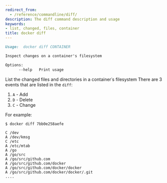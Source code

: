 ```yaml
---
redirect_from:
  - /reference/commandline/diff/
description: The diff command description and usage
keywords:
- list, changed, files, container
title: docker diff
---
```


```markdown
Usage:  docker diff CONTAINER

Inspect changes on a container's filesystem

Options:
      --help   Print usage
```

List the changed files and directories in a container᾿s filesystem
 There are 3 events that are listed in the `diff`:

1. `A` - Add
2. `D` - Delete
3. `C` - Change

For example:

    $ docker diff 7bb0e258aefe

    C /dev
    A /dev/kmsg
    C /etc
    A /etc/mtab
    A /go
    A /go/src
    A /go/src/github.com
    A /go/src/github.com/docker
    A /go/src/github.com/docker/docker
    A /go/src/github.com/docker/docker/.git
    ....

